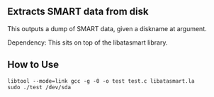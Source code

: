 ## Extracts SMART data from disk  

This outputs a dump of SMART data, given a diskname at argument.  

Dependency: This sits on top of the libatasmart library.  

## How to Use  

`libtool --mode=link gcc -g -0 -o test test.c libatasmart.la`  
`sudo ./test /dev/sda`  


